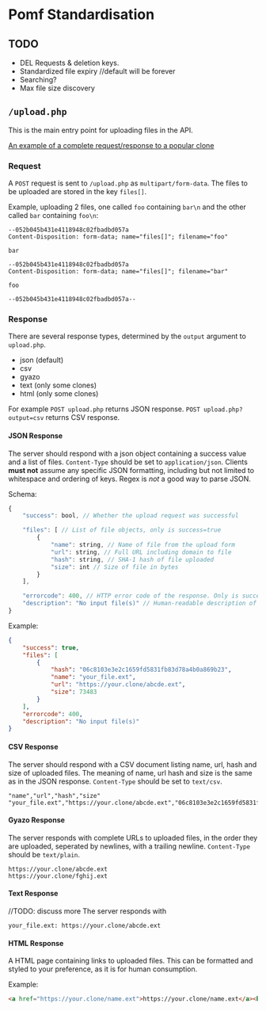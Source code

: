 Pomf Standardisation
====================

## TODO

- DEL Requests & deletion keys.
- Standardized file expiry //default will be forever
- Searching?
- Max file size discovery

## `/upload.php`
This is the main entry point for uploading files in the API.

[An example of a complete request/response to a popular clone](https://aww.moe/p6low0.png)

### Request
A `POST` request is sent to `/upload.php` as `multipart/form-data`. The files to be uploaded are stored in the key `files[]`.

Example, uploading 2 files, one called `foo` containing `bar\n` and the other called `bar` containing `foo\n`:
```
--052b045b431e4118948c02fbadbd057a
Content-Disposition: form-data; name="files[]"; filename="foo"

bar

--052b045b431e4118948c02fbadbd057a
Content-Disposition: form-data; name="files[]"; filename="bar"

foo

--052b045b431e4118948c02fbadbd057a--
```

### Response
There are several response types, determined by the `output` argument to `upload.php`.
- json (default)
- csv
- gyazo
- text (only some clones)
- html (only some clones)

For example `POST upload.php` returns JSON response. `POST upload.php?output=csv` returns CSV response.

#### JSON Response
The server should respond with a json object containing a success value and a list of files. `Content-Type` should be set to `application/json`. Clients **must not** assume any specific JSON formatting, including but not limited to whitespace and ordering of keys. Regex is *not* a good way to parse JSON.

Schema:
```js
{
    "success": bool, // Whether the upload request was successful

    "files": [ // List of file objects, only is success=true
        {
            "name": string, // Name of file from the upload form
            "url": string, // Full URL including domain to file
            "hash": string, // SHA-1 hash of file uploaded
            "size": int // Size of file in bytes
        }
    ],

    "errorcode": 400, // HTTP error code of the response. Only is success=false
    "description": "No input file(s)" // Human-readable description of the error. Only if success=false
}
```

Example:
```json
{
    "success": true,
    "files": [
        {
            "hash": "06c8103e3e2c1659fd5831fb83d78a4b0a869b23",
            "name": "your_file.ext",
            "url": "https://your.clone/abcde.ext",
            "size": 73483
        }
    ],
    "errorcode": 400,
    "description": "No input file(s)"
}
```

#### CSV Response
The server should respond with a CSV document listing name, url, hash and size of uploaded files. The meaning of name, url hash and size is the same as in the JSON response. `Content-Type` should be set to `text/csv`.

```csv
"name","url","hash","size"
"your_file.ext","https://your.clone/abcde.ext","06c8103e3e2c1659fd5831fb83d78a4b0a869b23","73483"
```

#### Gyazo Response
The server responds with complete URLs to uploaded files, in the order they are uploaded, seperated by newlines, with a trailing newline. `Content-Type` should be `text/plain`.
```
https://your.clone/abcde.ext
https://your.clone/fghij.ext
```

#### Text Response
//TODO: discuss more
The server responds with 
```
your_file.ext: https://your.clone/abcde.ext
```

#### HTML Response
A HTML page containing links to uploaded files. This can be formatted and styled to your preference, as it is for human consumption.

Example:
```html
<a href="https://your.clone/name.ext">https://your.clone/name.ext</a><br>
```
